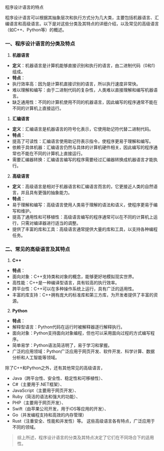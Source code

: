 
程序设计语言的特点

程序设计语言可以根据其抽象层次和执行方式分为几大类，主要包括机器语言、汇编语言和高级语言。以下是对这些分类及其特点的详细介绍，以及常见的高级语言（如C++、Python等）的概述。

### 一、程序设计语言的分类及特点

1. **机器语言**

* **定义**：机器语言是计算机能够直接识别和执行的语言，由二进制代码（0和1）组成。
* **特点**：
* 执行效率高：因为是计算机直接识别的语言，所以执行速度非常快。
* 难以理解和编写：由于二进制代码的复杂性，人类难以直接理解和编写机器语言。
* 缺乏通用性：不同的计算机使用不同的机器语言，因此编写的程序通常不能在不同的计算机上直接运行。

1. **汇编语言**

* **定义**：汇编语言是机器语言的符号化表示，它使用助记符代替二进制代码。
* **特点**：
* 提高了可读性：汇编语言使用助记符表示指令，使程序更易于理解和编写。
* 依赖于具体机器：汇编语言仍然与具体的计算机硬件相关，因此编写的程序通常也不能在不同的计算机上直接运行。
* 需要汇编器转换：汇编语言编写的程序需要经过汇编器转换成机器语言才能执行。

2. **高级语言**

* **定义**：高级语言是相对于机器语言和汇编语言而言的，它更接近人类的自然语言，并且具有更强的抽象能力。
* **特点**：
* 易于理解和编写：高级语言使用人类易于理解的语法和语义，使程序更易于编写和维护。
* 提高了通用性和可移植性：高级语言编写的程序通常可以在不同的计算机上运行，只需对编译器进行适当的调整。
* 提供了丰富的库和工具：高级语言通常提供大量的库和工具，以支持各种编程任务。

### 二、常见的高级语言及其特点

1. **C++**

* **特点**：
* 面向对象：C++支持类和对象的概念，能够更好地模拟现实世界。
* 高性能：C++是一种编译型语言，具有较高的执行效率。
* 跨平台性：C++可以在多种操作系统上运行，具有广泛的适用性。
* 丰富的库支持：C++拥有庞大的标准库和第三方库，为开发者提供了丰富的资源。

2. **Python**

* **特点**：
* 解释型语言：Python代码在运行时被解释器逐行解释执行。
* 面向对象：Python支持面向对象编程，但也可以采用面向过程的方式编写程序。
* 简单易学：Python语法简洁明了，易于学习和掌握。
* 广泛的应用领域：Python广泛应用于网页开发、软件开发、科学计算、数据分析和人工智能等领域。

除了C++和Python之外，还有其他常见的高级语言，

* Java（跨平台性、安全性、稳定性和可移植性）、
* C#（主要用于.NET框架）、
* JavaScript（主要用于网页开发）、
* Ruby（简洁的语法和强大的功能）、
* PHP（主要用于网页开发）、
* Swift（由苹果公司开发，用于iOS等应用的开发）、
* Go（并发编程支持和高效的内存管理）
* Rust（注重安全、性能和并发性）等。
这些高级语言各有特点，广泛应用于不同的领域。

> 综上所述，程序设计语言的分类及其特点决定了它们在不同场合下的适用性。
